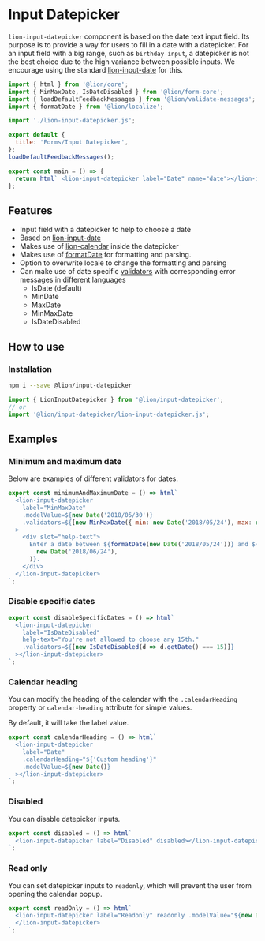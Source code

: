 [//]: # 'AUTO INSERT HEADER PREPUBLISH'

# Input Datepicker

`lion-input-datepicker` component is based on the date text input field. Its purpose is to provide a way for users to fill in a date with a datepicker.
For an input field with a big range, such as `birthday-input`, a datepicker is not the best choice due to the high variance between possible inputs.
We encourage using the standard [lion-input-date](?path=/docs/form-component-input-date) for this.

```js script
import { html } from '@lion/core';
import { MinMaxDate, IsDateDisabled } from '@lion/form-core';
import { loadDefaultFeedbackMessages } from '@lion/validate-messages';
import { formatDate } from '@lion/localize';

import './lion-input-datepicker.js';

export default {
  title: 'Forms/Input Datepicker',
};
loadDefaultFeedbackMessages();
```

```js preview-story
export const main = () => {
  return html` <lion-input-datepicker label="Date" name="date"></lion-input-datepicker> `;
};
```

## Features

- Input field with a datepicker to help to choose a date
- Based on [lion-input-date](?path=/docs/forms-input-date--main#input)
- Makes use of [lion-calendar](?path=/docs/others-calendar--main#calendar) inside the datepicker
- Makes use of [formatDate](?path=/docs/localize-dates--formatting#date-localization) for formatting and parsing.
- Option to overwrite locale to change the formatting and parsing
- Can make use of date specific [validators](?path=/docs/forms-validation-overview--main#validate) with corresponding error messages in different languages
  - IsDate (default)
  - MinDate
  - MaxDate
  - MinMaxDate
  - IsDateDisabled

## How to use

### Installation

```bash
npm i --save @lion/input-datepicker
```

```js
import { LionInputDatepicker } from '@lion/input-datepicker';
// or
import '@lion/input-datepicker/lion-input-datepicker.js';
```

## Examples

### Minimum and maximum date

Below are examples of different validators for dates.

```js preview-story
export const minimumAndMaximumDate = () => html`
  <lion-input-datepicker
    label="MinMaxDate"
    .modelValue=${new Date('2018/05/30')}
    .validators=${[new MinMaxDate({ min: new Date('2018/05/24'), max: new Date('2018/06/24') })]}
  >
    <div slot="help-text">
      Enter a date between ${formatDate(new Date('2018/05/24'))} and ${formatDate(
        new Date('2018/06/24'),
      )}.
    </div>
  </lion-input-datepicker>
`;
```

### Disable specific dates

```js preview-story
export const disableSpecificDates = () => html`
  <lion-input-datepicker
    label="IsDateDisabled"
    help-text="You're not allowed to choose any 15th."
    .validators=${[new IsDateDisabled(d => d.getDate() === 15)]}
  ></lion-input-datepicker>
`;
```

### Calendar heading

You can modify the heading of the calendar with the `.calendarHeading` property or `calendar-heading` attribute for simple values.

By default, it will take the label value.

```js preview-story
export const calendarHeading = () => html`
  <lion-input-datepicker
    label="Date"
    .calendarHeading="${'Custom heading'}"
    .modelValue=${new Date()}
  ></lion-input-datepicker>
`;
```

### Disabled

You can disable datepicker inputs.

```js preview-story
export const disabled = () => html`
  <lion-input-datepicker label="Disabled" disabled></lion-input-datepicker>
`;
```

### Read only

You can set datepicker inputs to `readonly`, which will prevent the user from opening the calendar popup.

```js preview-story
export const readOnly = () => html`
  <lion-input-datepicker label="Readonly" readonly .modelValue="${new Date()}">
  </lion-input-datepicker>
`;
```
